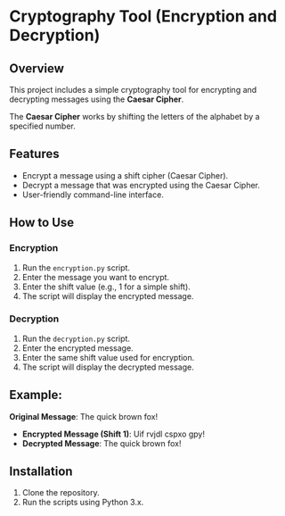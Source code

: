 # Cryptography Tool (Encryption and Decryption)

## Overview
This project includes a simple cryptography tool for encrypting and decrypting messages using the **Caesar Cipher**.

The **Caesar Cipher** works by shifting the letters of the alphabet by a specified number.



## Features
- Encrypt a message using a shift cipher (Caesar Cipher).
- Decrypt a message that was encrypted using the Caesar Cipher.
- User-friendly command-line interface.



## How to Use

### Encryption
1. Run the `encryption.py` script.
2. Enter the message you want to encrypt.
3. Enter the shift value (e.g., 1 for a simple shift).
4. The script will display the encrypted message.

### Decryption
1. Run the `decryption.py` script.
2. Enter the encrypted message.
3. Enter the same shift value used for encryption.
4. The script will display the decrypted message.



## Example:
**Original Message**: The quick brown fox!
- **Encrypted Message (Shift 1)**: Uif rvjdl cspxo gpy!
- **Decrypted Message**: The quick brown fox!



## Installation

1. Clone the repository.
2. Run the scripts using Python 3.x.

